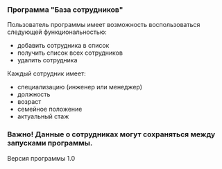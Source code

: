 ### Программа "База сотрудников"

Пользователь программы имеет возможность воспользоваться следующей функциональностью:

* добавить сотрудника в список
* получить список всех сотрудников
* удалить сотрудника

Каждый сотрудник имеет:
* специализацию (инженер или менеджер)
* должность
* возраст
* семейное положение
* актуальный стаж

### Важно! Данные о сотрудниках могут сохраняться между запусками программы.

Версия программы 1.0


